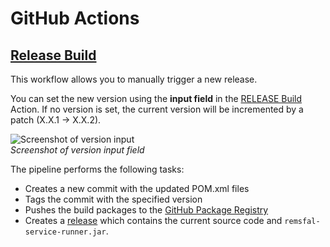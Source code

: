 # GitHub Actions

## [Release Build](workflows/release-build.yml)

This workflow allows you to manually trigger a new release.  

You can set the new version using the **input field** in the [RELEASE Build](https://github.com/remsfal/remsfal-backend/actions/workflows/release-build.yml) Action.
If no version is set, the current version will be incremented by a patch (X.X.1 -> X.X.2).

![Screenshot of version input](https://github.com/remsfal/remsfal-backend/assets/54059879/91bac827-28aa-4129-9570-54b999371bd6)  
_Screenshot of version input field_


The pipeline performs the following tasks:
- Creates a new commit with the updated POM.xml files
- Tags the commit with the specified version
- Pushes the build packages to the [GitHub Package Registry](https://github.com/remsfal/remsfal-backend/packages/)
- Creates a [release](https://github.com/remsfal/remsfal-backend/releases) which contains the current source code and `remsfal-service-runner.jar`.